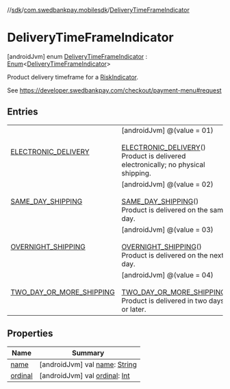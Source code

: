 //[sdk](../../../index.md)/[com.swedbankpay.mobilesdk](../index.md)/[DeliveryTimeFrameIndicator](index.md)



# DeliveryTimeFrameIndicator  
 [androidJvm] enum [DeliveryTimeFrameIndicator](index.md) : [Enum](https://kotlinlang.org/api/latest/jvm/stdlib/kotlin/-enum/index.html)<[DeliveryTimeFrameIndicator](index.md)> 

Product delivery timeframe for a [RiskIndicator](../-risk-indicator/index.md).



See https://developer.swedbankpay.com/checkout/payment-menu#request

   


## Entries  
  
| | |
|---|---|
| <a name="com.swedbankpay.mobilesdk/DeliveryTimeFrameIndicator.ELECTRONIC_DELIVERY///PointingToDeclaration/"></a>[ELECTRONIC_DELIVERY](-e-l-e-c-t-r-o-n-i-c_-d-e-l-i-v-e-r-y/index.md)| <a name="com.swedbankpay.mobilesdk/DeliveryTimeFrameIndicator.ELECTRONIC_DELIVERY///PointingToDeclaration/"></a> [androidJvm] @(value = 01)  <br>  <br>[ELECTRONIC_DELIVERY](-e-l-e-c-t-r-o-n-i-c_-d-e-l-i-v-e-r-y/index.md)()  <br>Product is delivered electronically; no physical shipping.   <br>|
| <a name="com.swedbankpay.mobilesdk/DeliveryTimeFrameIndicator.SAME_DAY_SHIPPING///PointingToDeclaration/"></a>[SAME_DAY_SHIPPING](-s-a-m-e_-d-a-y_-s-h-i-p-p-i-n-g/index.md)| <a name="com.swedbankpay.mobilesdk/DeliveryTimeFrameIndicator.SAME_DAY_SHIPPING///PointingToDeclaration/"></a> [androidJvm] @(value = 02)  <br>  <br>[SAME_DAY_SHIPPING](-s-a-m-e_-d-a-y_-s-h-i-p-p-i-n-g/index.md)()  <br>Product is delivered on the same day.   <br>|
| <a name="com.swedbankpay.mobilesdk/DeliveryTimeFrameIndicator.OVERNIGHT_SHIPPING///PointingToDeclaration/"></a>[OVERNIGHT_SHIPPING](-o-v-e-r-n-i-g-h-t_-s-h-i-p-p-i-n-g/index.md)| <a name="com.swedbankpay.mobilesdk/DeliveryTimeFrameIndicator.OVERNIGHT_SHIPPING///PointingToDeclaration/"></a> [androidJvm] @(value = 03)  <br>  <br>[OVERNIGHT_SHIPPING](-o-v-e-r-n-i-g-h-t_-s-h-i-p-p-i-n-g/index.md)()  <br>Product is delivered on the next day.   <br>|
| <a name="com.swedbankpay.mobilesdk/DeliveryTimeFrameIndicator.TWO_DAY_OR_MORE_SHIPPING///PointingToDeclaration/"></a>[TWO_DAY_OR_MORE_SHIPPING](-t-w-o_-d-a-y_-o-r_-m-o-r-e_-s-h-i-p-p-i-n-g/index.md)| <a name="com.swedbankpay.mobilesdk/DeliveryTimeFrameIndicator.TWO_DAY_OR_MORE_SHIPPING///PointingToDeclaration/"></a> [androidJvm] @(value = 04)  <br>  <br>[TWO_DAY_OR_MORE_SHIPPING](-t-w-o_-d-a-y_-o-r_-m-o-r-e_-s-h-i-p-p-i-n-g/index.md)()  <br>Product is delivered in two days or later.   <br>|


## Properties  
  
|  Name |  Summary | 
|---|---|
| <a name="com.swedbankpay.mobilesdk/DeliveryTimeFrameIndicator/name/#/PointingToDeclaration/"></a>[name](index.md#%5Bcom.swedbankpay.mobilesdk%2FDeliveryTimeFrameIndicator%2Fname%2F%23%2FPointingToDeclaration%2F%5D%2FProperties%2F-859440000)| <a name="com.swedbankpay.mobilesdk/DeliveryTimeFrameIndicator/name/#/PointingToDeclaration/"></a> [androidJvm] val [name](index.md#%5Bcom.swedbankpay.mobilesdk%2FDeliveryTimeFrameIndicator%2Fname%2F%23%2FPointingToDeclaration%2F%5D%2FProperties%2F-859440000): [String](https://kotlinlang.org/api/latest/jvm/stdlib/kotlin/-string/index.html)   <br>|
| <a name="com.swedbankpay.mobilesdk/DeliveryTimeFrameIndicator/ordinal/#/PointingToDeclaration/"></a>[ordinal](index.md#%5Bcom.swedbankpay.mobilesdk%2FDeliveryTimeFrameIndicator%2Fordinal%2F%23%2FPointingToDeclaration%2F%5D%2FProperties%2F-859440000)| <a name="com.swedbankpay.mobilesdk/DeliveryTimeFrameIndicator/ordinal/#/PointingToDeclaration/"></a> [androidJvm] val [ordinal](index.md#%5Bcom.swedbankpay.mobilesdk%2FDeliveryTimeFrameIndicator%2Fordinal%2F%23%2FPointingToDeclaration%2F%5D%2FProperties%2F-859440000): [Int](https://kotlinlang.org/api/latest/jvm/stdlib/kotlin/-int/index.html)   <br>|


